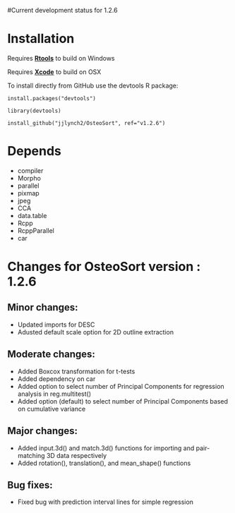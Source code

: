#Current development status for 1.2.6
# Installation
Requires [**Rtools**](https://cran.r-project.org/bin/windows/Rtools/) to build on Windows

Requires [**Xcode**](https://developer.apple.com/xcode/) to build on OSX

To install directly from GitHub use the devtools R package:

`install.packages("devtools")`

`library(devtools)`

`install_github("jjlynch2/OsteoSort", ref="v1.2.6")`

# Depends
* compiler
* Morpho
* parallel
* pixmap
* jpeg
* CCA
* data.table
* Rcpp
* RcppParallel
* car

# Changes for OsteoSort version : 1.2.6

## Minor changes:
* Updated imports for DESC
* Adusted default scale option for 2D outline extraction

## Moderate changes:
* Added Boxcox transformation for t-tests
* Added dependency on car
* Added option to select number of Principal Components for regression analysis in reg.multitest()
* Added option (default) to select number of Principal Components based on cumulative variance 

## Major changes:
* Added input.3d() and match.3d() functions for importing and pair-matching 3D data respectively
* Added rotation(), translation(), and mean_shape() functions

## Bug fixes:
* Fixed bug with prediction interval lines for simple regression
